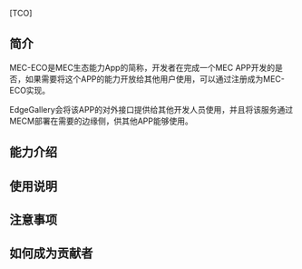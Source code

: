 [TCO]
## 简介
MEC-ECO是MEC生态能力App的简称，开发者在完成一个MEC APP开发的是否，如果需要将这个APP的能力开放给其他用户使用，可以通过注册成为MEC-ECO实现。

EdgeGallery会将该APP的对外接口提供给其他开发人员使用，并且将该服务通过MECM部署在需要的边缘侧，供其他APP能够使用。

## 能力介绍

## 使用说明

## 注意事项

## 如何成为贡献者